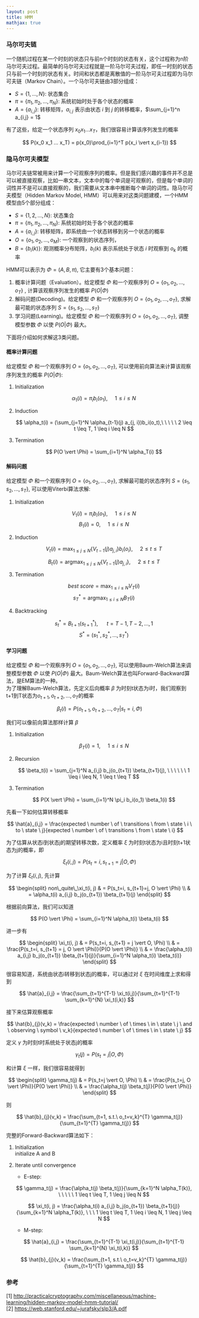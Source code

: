 ```yaml
---
layout: post
title: HMM
mathjax: true
---
```


### 马尔可夫链
一个随机过程在某一个时刻的状态只与前n个时刻的状态有关，这个过程称为n阶马尔可夫过程。最简单的马尔可夫过程就是一阶马尔可夫过程，即任一时刻的状态只与前一个时刻的状态有关。时间和状态都是离散值的一阶马尔可夫过程即为马尔可夫链（Markov Chain）。一个马尔可夫链由3部分组成：
* $S = \lbrace 1, ..., N \rbrace$: 状态集合
* $\pi = \lbrace \pi_1, \pi_2, ..., \pi_N \rbrace$: 系统初始时处于各个状态的概率
* $A = \lbrace a_{i,j} \rbrace$: 转移矩阵，$a_{i,j}$ 表示由状态 $i$ 到 $j$ 的转移概率，$\sum_{j=1}^n a_{i,j} = 1$

有了这些，给定一个状态序列 $x_0 x_1 ... x_T$，我们很容易计算该序列发生的概率

$$ P(x_0 x_1 ... x_T) = p(x_0)\prod_{i=1}^T p(x_i \vert x_{i-1}) $$

### 隐马尔可夫模型
马尔可夫链常被用来计算一个可观察序列的概率。但是我们感兴趣的事件并不总是可以被直接观察，比如一串文本，文本中的每个单词是可观察的，但是每个单词的词性并不是可以直接观察的，我们需要从文本串中推断每个单词的词性。隐马尔可夫模型（Hidden Markov Model, HMM）可以用来对这类问题建模，一个HMM模型由5个部分组成：
* $S = \lbrace 1, 2, ..., N \rbrace$: 状态集合
* $\pi = \lbrace \pi_1, \pi_2, ..., \pi_N \rbrace$: 系统初始时处于各个状态的概率
* $A = \lbrace a_{i,j} \rbrace$: 转移矩阵，即系统由一个状态转移到另一个状态的概率
* $O = \lbrace o_1, o_2, ..., o_M \rbrace$: 一个观察到的状态序列，
* $B = \lbrace b_i(k) \rbrace$: 观测概率分布矩阵，$b_i(k)$ 表示系统处于状态 $i$ 时观察到 $o_k$ 的概率

HMM可以表示为 $\Phi = (A, B, \pi)$, 它主要有3个基本问题：
1. 概率计算问题（Evaluation）。给定模型 $\Phi$ 和一个观察序列 $O = \lbrace o_1, o_2, ..., o_T \rbrace$ , 计算该观察序列发生的概率 $P(O \vert \Phi)$
2. 解码问题(Decoding)。给定模型 $\Phi$ 和一个观察序列 $O = \lbrace o_1, o_2, ..., o_T \rbrace$, 求解最可能的状态序列 $S = \lbrace s_1, s_2, ..., s_T \rbrace$
3. 学习问题(Learning)。给定模型 $\Phi$ 和一个观察序列 $O = \lbrace o_1, o_2, ..., o_T \rbrace$, 调整模型参数 $\Phi$ 以使 $P(O \vert \Phi)$ 最大。

下面将介绍如何求解这3类问题。

#### 概率计算问题
给定模型 $\Phi$ 和一个观察序列 $O = \lbrace o_1, o_2, ..., o_T \rbrace$, 可以使用前向算法来计算该观察序列发生的概率 $P(O \vert \Phi)$:
1. Initialization

    $$ \alpha_1(i) = \pi_i b_i(o_1),\ \ \ \ \  1 \leq i \leq N $$

2. Induction

    $$ \alpha_t(i) = (\sum_{j=1}^N \alpha_{t-1}(j) a_{j, i})b_i(o_t),\ \ \ \ \  2 \leq t \leq T, 1 \leq i \leq N $$

3. Termination

    $$ P(O \vert \Phi) = \sum_{i=1}^N \alpha_T(i) $$

#### 解码问题
给定模型 $\Phi$ 和一个观察序列 $O = \lbrace o_1, o_2, ..., o_T \rbrace$, 求解最可能的状态序列 $S = \lbrace s_1, s_2, ..., s_T \rbrace$, 可以使用Viterbi算法求解:
1. Initialization

    $$ V_1(i) = \pi_i b_i(o_1), \ \ \ \ \ 1 \leq i \leq N $$
    $$ B_1(i) = 0, \ \ \ \ \ 1 \leq i \leq N $$

2. Induction

    $$ V_t(i) = \max_{1 \leq j \leq N} \lbrace V_{t-1}(j)a_{j,i} \rbrace b_i(o_i), \ \ \ \ \ 2 \leq t \leq T $$

    $$ B_t(i) = \mathop{argmax}_{1 \leq j \leq N} \lbrace V_{t-1}(j) a_{j,i} \rbrace, \ \ \ \ \ 2 \leq t \leq T $$

3. Termination

    $$ best\ score = \max_{1 \leq i \leq N} V_T(i) $$
    $$ s_T^* = \mathop{argmax}_{1 \leq i \leq N} B_T(i) $$


4. Backtracking

    $$ s_t^* = B_{t+1}(s_{t+1}^*), \ \ \ \ \ \ t = T-1, T-2, ..., 1 $$
    $$ S^* = (s_1^*, s_2^*, ..., s_T^*) $$

#### 学习问题
给定模型 $\Phi$ 和一个观察序列 $O = \lbrace o_1, o_2, ..., o_T \rbrace$, 可以使用Baum-Welch算法来调整模型参数 $\Phi$ 以使 $P(O \vert \Phi)$ 最大。Baum-Welch算法也叫Forward-Backward算法，是EM算法的一种。  
为了理解Baum-Welch算法，先定义后向概率 $\beta$ 为时刻t状态为i时，我们观察到t+1到T状态为$o_{t+1}, o_{t+2}, ..., o_T$的概率

$$ \beta_t(i) = P(o_{t+1}, o_{t+2}, ..., o_T \vert s_t = i, \Phi) $$

我们可以像前向算法那样计算 $\beta$
1. Initialization

    $$ \beta_T(i) = 1, \ \ \ \ \ 1 \leq i \leq N $$

2. Recursion

    $$ \beta_t(i) = \sum_{j=1}^N a_{i,j} b_j(o_{t+1}) \beta_{t+1}(j), \ \ \ \ \ \ 1 \leq i \leq N, 1 \leq t \leq T $$

3. Termination

    $$ P(X \vert \Phi) = \sum_{i=1}^N \pi_i b_i(o_1) \beta_1(i) $$

先看一下如何估算转移概率

$$ \hat{a}_{i,j} = \frac{expected \ number \ of \ transitions \ from \ state \ i \ to \ state \ j}{expected \ number \ of \ transitions \ from \ state \ i} $$

为了估算从状态i到状态j的期望转移次数，定义概率 $\xi$ 为时刻t状态为i且时刻t+1状态为j的概率，即

$$ \xi_t(i, j) = P(s_t=i, s_{t+1} = j \vert O, \Phi) $$

为了计算 $\xi_t(i, j)$, 先计算

$$ \begin{split}
non\_quite\_\xi_t(i, j) & = P(s_t=i, s_{t+1}=j, O \vert \Phi) \\
    & = \alpha_t(i) a_{i,j} b_j(o_{t+1}) \beta_{t+1}(j)
\end{split} $$

根据前向算法，我们可以知道

$$ P(O \vert \Phi) = \sum_{i=1}^N \alpha_t(i) \beta_t(i) $$

进一步有

$$ \begin{split}
\xi_t(i, j) & = P(s_t=i, s_{t+1} = j \vert O, \Phi) \\
& =  \frac{P(s_t=i, s_{t+1} = j, O \vert \Phi)}{P(O \vert \Phi)} \\
& = \frac{\alpha_t(i) a_{i,j} b_j(o_{t+1}) \beta_{t+1}(j)}{\sum_{i=1}^N \alpha_t(i) \beta_t(i)}
\end{split} $$

很容易知道，系统由状态i转移到状态j的概率，可以通过对 $\xi$ 在时间维度上求和得到

$$ \hat{a}_{i,j} = \frac{\sum_{t=1}^{T-1} \xi_t(i,j)}{\sum_{t=1}^{T-1} \sum_{k=1}^{N} \xi_t(i,k)} $$

接下来估算观察概率

$$ \hat{b}_{j}(v_k) = \frac{expected \ number \ of \ times \ in \ state \ j \ and \ observing \ symbol \ v_k}{expected \ number \ of \ times \ in \ state \ j} $$

定义 $\gamma$ 为时刻t时系统处于状态j的概率

$$ \gamma_t(j) = P(s_t=j \vert O, \Phi) $$

和计算 $\xi$ 一样，我们很容易就得到

$$ \begin{split}
\gamma_t(j) & = P(s_t=j \vert O, \Phi) \\
& = \frac{P(s_t=j, O \vert \Phi)}{P(O \vert \Phi)} \\
& = \frac{\alpha_t(j) \beta_t(j)}{P(O \vert \Phi)}
\end{split} $$

则

$$ \hat{b}_{j}(v_k) = \frac{\sum_{t=1, s.t.\ o_t=v_k}^{T} \gamma_t(j)}{\sum_{t=1}^{T} \gamma_t(j)} $$

完整的Forward-Backward算法如下：

1. Initialization  
    initialize A and B
2. Iterate until convergence  
    * E-step:  
    
    $$ \gamma_t(j) = \frac{\alpha_t(j) \beta_t(j)}{\sum_{k=1}^N \alpha_T(k)}, \ \ \ \ \ 1 \leq t \leq T, 1 \leq j \leq N  $$

    $$ \xi_t(i, j) = \frac{\alpha_t(i) a_{i,j} b_j(o_{t+1}) \beta_{t+1}(j)}{\sum_{k=1}^N \alpha_T(k)}, \ \ \ 1 \leq t \leq T, 1 \leq i \leq N, 1 \leq j \leq N $$

    * M-step:  

    $$ \hat{a}_{i,j} = \frac{\sum_{t=1}^{T-1} \xi_t(i,j)}{\sum_{t=1}^{T-1} \sum_{k=1}^{N} \xi_t(i,k)} $$ 
    
    $$ \hat{b}_{j}(v_k) = \frac{\sum_{t=1, s.t.\ o_t=v_k}^{T} \gamma_t(j)}{\sum_{t=1}^{T} \gamma_t(j)} $$


### 参考
[1] http://practicalcryptography.com/miscellaneous/machine-learning/hidden-markov-model-hmm-tutorial/   
[2] https://web.stanford.edu/~jurafsky/slp3/A.pdf
